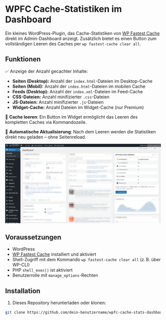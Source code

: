 # WPFC Cache-Statistiken im Dashboard

Ein kleines WordPress-Plugin, das Cache-Statistiken von [WP Fastest Cache](https://wordpress.org/plugins/wp-fastest-cache/) direkt im Admin-Dashboard anzeigt. Zusätzlich bietet es einen Button zum vollständigen Leeren des Caches per `wp fastest-cache clear all`.

## Funktionen

✅ Anzeige der Anzahl gecachter Inhalte:

- **Seiten (Desktop):** Anzahl der `index.html`-Dateien im Desktop-Cache
- **Seiten (Mobil):** Anzahl der `index.html`-Dateien im mobilen Cache
- **Feeds (Desktop):** Anzahl der `index.xml`-Dateien im Feed-Cache
- **CSS-Dateien:** Anzahl minifizierter `.css`-Dateien
- **JS-Dateien:** Anzahl minifizierter `.js`-Dateien
- **Widget-Cache:** Anzahl Dateien im Widget-Cache (nur Premium)

🧹 **Cache leeren**:
Ein Button im Widget ermöglicht das Leeren des kompletten Caches via Kommandozeile.

🔄 **Automatische Aktualisierung**:
Nach dem Leeren werden die Statistiken direkt neu geladen – ohne Seitenreload.

![WPFC Cache-Statistiken im Dashboard von WordPress](assets/wpfc-stats-dashboard.webp)

## Voraussetzungen

- WordPress
- [WP Fastest Cache](https://wordpress.org/plugins/wp-fastest-cache/) installiert und aktiviert
- Shell-Zugriff mit dem Kommando `wp fastest-cache clear all` (z. B. über WP-CLI)
- PHP `shell_exec()` ist aktiviert
- Benutzerrolle mit `manage_options`-Rechten

## Installation

1. Dieses Repository herunterladen oder klonen:

```bash
git clone https://github.com/dein-benutzername/wpfc-cache-stats-dashboard.git
```

